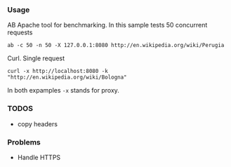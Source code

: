 ### Usage
AB Apache tool for benchmarking. In this sample tests 50 concurrent requests

```
ab -c 50 -n 50 -X 127.0.0.1:8080 http://en.wikipedia.org/wiki/Perugia
```

Curl. Single request
```
curl -x http://localhost:8080 -k "http://en.wikipedia.org/wiki/Bologna"
```

In both expamples `-x` stands for proxy.

### TODOS
* copy headers

### Problems
* Handle HTTPS